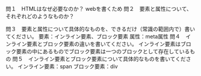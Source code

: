 問１　HTMLはなぜ必要なのか？
webを書くため
問２　要素と属性について、それぞれどのようなものか？

問３　要素と属性について具体的なものを、できるだけ（常識の範囲内で）書いてください。
要素：インライン要素、ブロック要素
属性：meta属性
問４　インライン要素とブロック要素の違いを書いてください。
インライン要素はブロック要素の中にあるものでブロック要素は一つのブロックとして存在しているもの
問５　インライン要素とブロック要素について具体的なものを書いてください。
インライン要素：span
ブロック要素：div